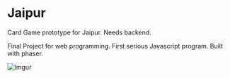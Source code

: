 # Jaipur
Card Game prototype for Jaipur. Needs backend.

Final Project for web programming. First serious Javascript program. Built with phaser.

![Imgur](http://i.imgur.com/Vsn3nNr.png?1)
